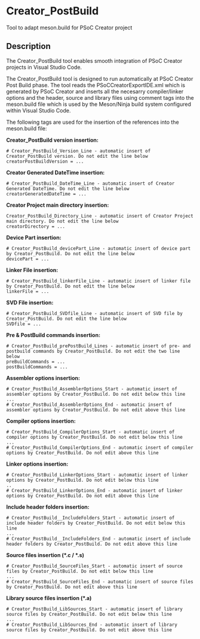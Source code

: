 # Creator_PostBuild
Tool to adapt meson.build for PSoC Creator project

## Description
The Creator_PostBuild tool enables smooth integration of PSoC Creator projects in Visual Studio Code.

The Creator_PostBuild tool is designed to run automatically at PSoC Creator Post Build phase. The tool reads the PSoCCreatorExportIDE.xml which is generated by PSoC Creator and inserts all the necesarry compiler/linker options and the header, source and library files using comment tags into the meson.build file which is used by the Meson/Ninja build system configured within Visual Studio Code.

The following tags are used for the insertion of the references into the meson.build file:

<b>Creator_PostBuild version insertion:</b>
```
# Creator_PostBuild_Version_Line - automatic insert of Creator_PostBuild version. Do not edit the line below
creatorPostBuildVersion = ...
```
<b>Creator Generated DateTime insertion:</b>
```
# Creator_PostBuild_DateTime_Line - automatic insert of Creator Generated DateTime. Do not edit the line below
creatorGeneratedDateTime = ...
```
<b>Creator Project main directory insertion:</b>
```
Creator_PostBuild_Directory_Line - automatic insert of Creator Project main directory. Do not edit the line below
creatorDirectory = ...
```
<b>Device Part insertion:</b>
```
# Creator_PostBuild_devicePart_Line - automatic insert of device part by Creator_PostBuild. Do not edit the line below
devicePart = ...
```
<b>Linker File insertion:</b>
```
# Creator_PostBuild_linkerFile_Line - automatic insert of linker file by Creator_PostBuild. Do not edit the line below
linkerFile = ...
```
<b>SVD File insertion:</b>
```
# Creator_PostBuild_SVDfile_Line - automatic insert of SVD file by Creator_PostBuild. Do not edit the line below
SVDfile = ...
```
<b>Pre & PostBuild commands insertion:</b>
```
# Creator_PostBuild_prePostBuild_Lines - automatic insert of pre- and postbuild commands by Creator_PostBuild. Do not edit the two line below
preBuildCommands = ...
postBuildCommands = ...
```
<b>Assembler options insertion:</b>
```
# Creator_PostBuild_AssemblerOptions_Start - automatic insert of assembler options by Creator_PostBuild. Do not edit below this line
...
# Creator_PostBuild_AssemblerOptions_End - automatic insert of assembler options by Creator_PostBuild. Do not edit above this line
```
<b>Compiler options insertion:</b>
```
# Creator_PostBuild_CompilerOptions_Start - automatic insert of compiler options by Creator_PostBuild. Do not edit below this line
...
# Creator_PostBuild_CompilerOptions_End - automatic insert of compiler options by Creator_PostBuild. Do not edit above this line
```
<b>Linker options insertion:</b>
```
# Creator_PostBuild_LinkerOptions_Start - automatic insert of linker options by Creator_PostBuild. Do not edit below this line
..
# Creator_PostBuild_LinkerOptions_End - automatic insert of linker options by Creator_PostBuild. Do not edit above this line
```
<b>Include header folders insertion:</b>
```
# Creator_PostBuild__IncludeFolders_Start - automatic insert of include header folders by Creator_PostBuild. Do not edit below this line
...
# Creator_PostBuild__IncludeFolders_End - automatic insert of include header folders by Creator_PostBuild. Do not edit above this line
```
<b>Source files insertion (*.c / *.s)</b>
```
# Creator_PostBuild_SourceFiles_Start - automatic insert of source files by Creator_PostBuild. Do not edit below this line
...
# Creator_PostBuild_SourceFiles_End - automatic insert of source files by Creator_PostBuild. Do not edit above this line
```
<b>Library source files insertion (*.a)</b>
```
# Creator_PostBuild_LibSources_Start - automatic insert of library source files by Creator_PostBuild. Do not edit below this line
...
# Creator_PostBuild_LibSources_End - automatic insert of library source files by Creator_PostBuild. Do not edit above this line
```

